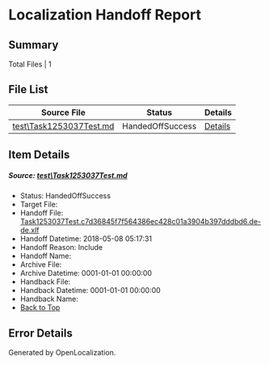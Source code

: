 # <a name='report-top'></a> Localization Handoff Report

## Summary
 Total Files | 1

## File List
 Source File | Status | Details 
 ----------- | ------ | ------- 
 [test\Task1253037Test.md](https://github.com/OpenLocalizationTestOrg/LocaleLowerCaseTest/blob/89e867cc2d3eeaa7f9e84ef73ce18d34475ea448/test/Task1253037Test.md) | HandedOffSuccess | [Details](#8cd51748b1a5d5ce3c6862dcd82b23ff8ffa6c204)

## Item Details
##### <a name='8cd51748b1a5d5ce3c6862dcd82b23ff8ffa6c204'></a> Source: [test\Task1253037Test.md](https://github.com/OpenLocalizationTestOrg/LocaleLowerCaseTest/blob/89e867cc2d3eeaa7f9e84ef73ce18d34475ea448/test/Task1253037Test.md)
* Status: HandedOffSuccess
* Target File: 
* Handoff File: [Task1253037Test.c7d36845f7f564386ec428c01a3904b397dddbd6.de-de.xlf](https://github.com/OpenLocalizationTestOrg/LocaleLowerCaseTest.handoff/blob/085434bfe8fb91392df215eade6203bcc849c8ac/ol-handoff/OpenLocalizationTestOrg/LocaleLowerCaseTest.de-DE/master/Task1253037Test.c7d36845f7f564386ec428c01a3904b397dddbd6.de-de.xlf)
* Handoff Datetime: 2018-05-08 05:17:31
* Handoff Reason: Include
* Handoff Name: 
* Archive File: 
* Archive Datetime: 0001-01-01 00:00:00
* Handback File: 
* Handback Datetime: 0001-01-01 00:00:00
* Handback Name: 
* [Back to Top](#report-top)


## Error Details

Generated by OpenLocalization.
